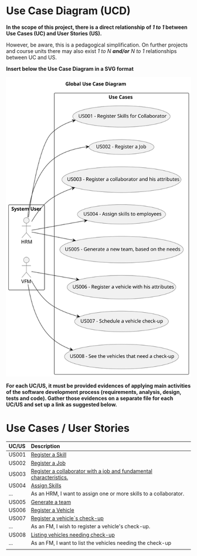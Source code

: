 # Use Case Diagram (UCD)

**In the scope of this project, there is a direct relationship of _1 to 1_ between Use Cases (UC) and User Stories (US).**

However, be aware, this is a pedagogical simplification. On further projects and course units there may also exist _1 to N **and/or** N to 1_ relationships between UC and US.

**Insert below the Use Case Diagram in a SVG format**

![Use Case Diagram](svg/use-case-diagram.svg)

**For each UC/US, it must be provided evidences of applying main activities of the software development process (requirements, analysis, design, tests and code). Gather those evidences on a separate file for each UC/US and set up a link as suggested below.**

# Use Cases / User Stories

| UC/US | Description                                                                                  |                   
|:------|:---------------------------------------------------------------------------------------------|
| US001 | [Register a Skill](../../us001/Readme.md)                                                    |
| US002 | [Register a Job](../../us002/Readme.md)                                                      |
| US003 | [Register a collaborator with a job and fundamental characteristics.](../../us003/Readme.md) |
| US004 | [Assign Skills](../../us006%20(Template)/Readme.md)                                          |
| ...   | As an HRM, I want to assign one or more skills to a collaborator.                            |
| US005 | [Generate a team](../../us005/Readme.md)                                                     |
| US006 | [Register a Vehicle](../../us006/Readme.md)                                                  |
| US007 | [Register a vehicle´s check-up](../../us007/Readme.md)                                       |
| ...   | As an FM, I wish to register a vehicle's check-up.                                           |
| US008 | [Listing vehicles needing check-up](../../us006%20(Template)/Readme.md)                      |
| ...   | As an FM, I want to list the vehicles needing the check-up                                   |
|       |                                                                                              |
